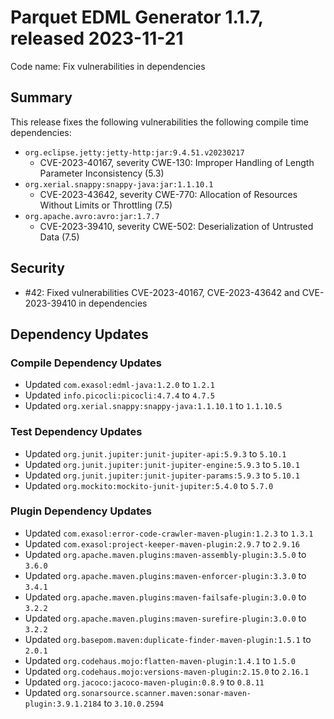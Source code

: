 # Parquet EDML Generator 1.1.7, released 2023-11-21

Code name: Fix vulnerabilities in dependencies

## Summary

This release fixes the following vulnerabilities the following compile time dependencies:

* `org.eclipse.jetty:jetty-http:jar:9.4.51.v20230217`
    * CVE-2023-40167, severity CWE-130: Improper Handling of Length Parameter Inconsistency  (5.3)
* `org.xerial.snappy:snappy-java:jar:1.1.10.1`
    * CVE-2023-43642, severity CWE-770: Allocation of Resources Without Limits or Throttling (7.5)
* `org.apache.avro:avro:jar:1.7.7`
    * CVE-2023-39410, severity CWE-502: Deserialization of Untrusted Data (7.5)

## Security

* #42: Fixed vulnerabilities CVE-2023-40167, CVE-2023-43642 and CVE-2023-39410 in dependencies

## Dependency Updates

### Compile Dependency Updates

* Updated `com.exasol:edml-java:1.2.0` to `1.2.1`
* Updated `info.picocli:picocli:4.7.4` to `4.7.5`
* Updated `org.xerial.snappy:snappy-java:1.1.10.1` to `1.1.10.5`

### Test Dependency Updates

* Updated `org.junit.jupiter:junit-jupiter-api:5.9.3` to `5.10.1`
* Updated `org.junit.jupiter:junit-jupiter-engine:5.9.3` to `5.10.1`
* Updated `org.junit.jupiter:junit-jupiter-params:5.9.3` to `5.10.1`
* Updated `org.mockito:mockito-junit-jupiter:5.4.0` to `5.7.0`

### Plugin Dependency Updates

* Updated `com.exasol:error-code-crawler-maven-plugin:1.2.3` to `1.3.1`
* Updated `com.exasol:project-keeper-maven-plugin:2.9.7` to `2.9.16`
* Updated `org.apache.maven.plugins:maven-assembly-plugin:3.5.0` to `3.6.0`
* Updated `org.apache.maven.plugins:maven-enforcer-plugin:3.3.0` to `3.4.1`
* Updated `org.apache.maven.plugins:maven-failsafe-plugin:3.0.0` to `3.2.2`
* Updated `org.apache.maven.plugins:maven-surefire-plugin:3.0.0` to `3.2.2`
* Updated `org.basepom.maven:duplicate-finder-maven-plugin:1.5.1` to `2.0.1`
* Updated `org.codehaus.mojo:flatten-maven-plugin:1.4.1` to `1.5.0`
* Updated `org.codehaus.mojo:versions-maven-plugin:2.15.0` to `2.16.1`
* Updated `org.jacoco:jacoco-maven-plugin:0.8.9` to `0.8.11`
* Updated `org.sonarsource.scanner.maven:sonar-maven-plugin:3.9.1.2184` to `3.10.0.2594`
